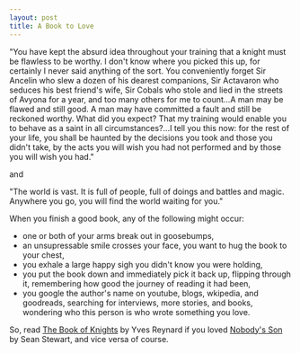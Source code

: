 ```yaml
---
layout: post
title: A Book to Love
---
```


"You have kept the absurd idea throughout your training that a knight must be flawless to be worthy. I don't know where you picked this up, for certainly I never said anything of the sort. You conveniently forget Sir Ancelin who slew a dozen of his dearest companions, Sir Actavaron who seduces his best friend's wife, Sir Cobals who stole and lied in the streets of Avyona for a year, and too many others for me to count...A man may be flawed and still good. A man may have committed a fault and still be reckoned worthy. What did you expect? That my training would enable you to behave as a saint in all circumstances?...I tell you this now: for the rest of your life, you shall be haunted by the decisions you took and those you didn't take, by the acts you will wish you had not performed and by those you will wish you had."

and 

"The world is vast. It is full of people, full of doings and battles and magic. Anywhere you go, you will find the world waiting for you."

When you finish a good book, any of the following might occur:
* one or both of your arms break out in goosebumps,
* an unsupressable smile crosses your face, you want to hug the book to your chest, 
* you exhale a large happy sigh you didn't know you were holding, 
* you put the book down and immediately pick it back up, flipping through it, remembering how good the journey of reading it had been, 
* you google the author's name on youtube, blogs, wkipedia, and goodreads, searching for interviews, more stories, and books, wondering who this person is who wrote something you love. 

So, read [The Book of Knights](https://www.goodreads.com/book/show/1583772.The_Book_of_Knights) by Yves Reynard if you loved [Nobody's Son](https://www.goodreads.com/book/show/602467.Nobody_s_Son) by Sean Stewart, and vice versa of course.